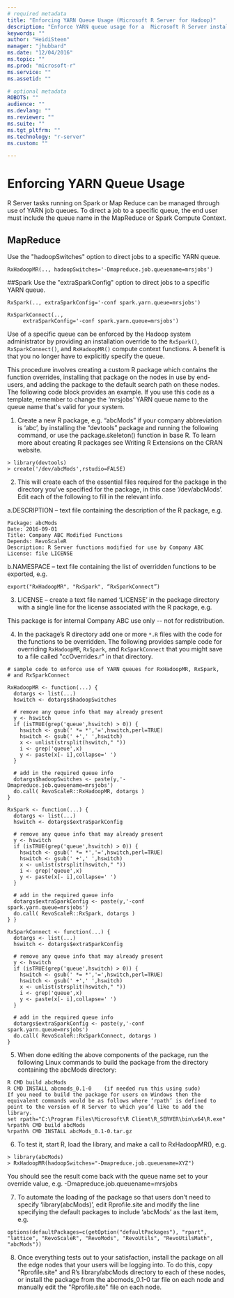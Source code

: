 ```yaml
---
# required metadata
title: "Enforcing YARN Queue Usage (Microsoft R Server for Hadoop)"
description: "Enforce YARN queue usage for a  Microsoft R Server installation on a Hadoop cluster."
keywords: ""
author: "HeidiSteen"
manager: "jhubbard"
ms.date: "12/04/2016"
ms.topic: ""
ms.prod: "microsoft-r"
ms.service: ""
ms.assetid: ""

# optional metadata
ROBOTS: ""
audience: ""
ms.devlang: ""
ms.reviewer: ""
ms.suite: ""
ms.tgt_pltfrm: ""
ms.technology: "r-server"
ms.custom: ""

---
```

# Enforcing YARN Queue Usage 

R Server tasks running on Spark or Map Reduce can be managed through use of YARN job queues.  To direct a job to a specific queue, the end user must include the queue name in the MapReduce or Spark Compute Context.

## MapReduce
Use the "hadoopSwitches" option to direct jobs to a specific YARN queue.
````
RxHadoopMR(.., hadoopSwitches='-Dmapreduce.job.queuename=mrsjobs')
````
##Spark
Use the "extraSparkConfig" option to direct jobs to a specific YARN queue.
````
RxSpark(.., extraSparkConfig='-conf spark.yarn.queue=mrsjobs')

RxSparkConnect(..,
     extraSparkConfig='-conf spark.yarn.queue=mrsjobs')
````
Use of a specific queue can be enforced by the Hadoop system administrator by providing an installation override to the `RxSpark()`, `RxSparkConnect()`, and `RxHadoopMR()` compute context functions. A benefit is that you no longer have to explicitly specify the queue.  

This procedure involves creating a custom R package which contains the function overrides, installing that package on the nodes in use by end-users, and adding the package to the default search path on these nodes. The following code block provides an example. If you use this code as a template, remember to change the ‘mrsjobs’ YARN queue name to the queue name that's valid for your system.

1. Create a new R package, e.g. “abcMods” if your company abbreviation is ‘abc’, by installing the “devtools” package and running the following command, or use the package.skeleton() function in base R.  To learn more about creating R packages see Writing R Extensions on the CRAN website.

  ~~~~
  > library(devtools)
  > create('/dev/abcMods',rstudio=FALSE)
   ~~~~

2. This will create each of the essential files required for the package in the directory you’ve specified for the package, in this case ‘/dev/abcMods’.  Edit each of the following to fill in the relevant info.

a.DESCRIPTION – text file containing the description of the R package, e.g.
  ~~~~
  Package: abcMods
  Date: 2016-09-01
  Title: Company ABC Modified Functions
  Depends: RevoScaleR
  Description: R Server functions modified for use by Company ABC
  License: file LICENSE
  ~~~~

b.NAMESPACE – text file containing the list of overridden functions to be exported, e.g.
  ~~~~
  export("RxHadoopMR", "RxSpark", “RxSparkConnect”)
  ~~~~

3. LICENSE – create a text file named ‘LICENSE’ in the package directory with a single line for the license associated with the R package, e.g.

This package is for internal Company ABC use only -- not for redistribution.

4. In the package’s R directory add one or more `*.R` files with the code for the functions to be overridden. The following provides sample code for overriding `RxHadoopMR`, `RxSpark`, and `RxSparkConnect` that you might save to a file called "ccOverrides.r" in that directory.

  ~~~~
# sample code to enforce use of YARN queues for RxHadoopMR, RxSpark,
# and RxSparkConnect

RxHadoopMR <- function(...) {
    dotargs <- list(...)
    hswitch <- dotargs$hadoopSwitches

    # remove any queue info that may already present
    y <- hswitch
    if (isTRUE(grep('queue',hswitch) > 0)) {
      hswitch <- gsub(' *= *','=',hswitch,perl=TRUE)
      hswitch <- gsub(' +',' ',hswitch)
      x <- unlist(strsplit(hswitch," "))
      i <- grep('queue',x)
      y <- paste(x[- i],collapse=' ')
    } 	

    # add in the required queue info
    dotargs$hadoopSwitches <- paste(y,'-Dmapreduce.job.queuename=mrsjobs')
    do.call( RevoScaleR::RxHadoopMR, dotargs )
}

RxSpark <- function(...) {
    dotargs <- list(...)
    hswitch <- dotargs$extraSparkConfig

    # remove any queue info that may already present
    y <- hswitch
    if (isTRUE(grep('queue',hswitch) > 0)) {
      hswitch <- gsub(' *= *','=',hswitch,perl=TRUE)
      hswitch <- gsub(' +',' ',hswitch)
      x <- unlist(strsplit(hswitch," "))
      i <- grep('queue',x)
      y <- paste(x[- i],collapse=' ')
    }

    # add in the required queue info
    dotargs$extraSparkConfig <- paste(y,'-conf spark.yarn.queue=mrsjobs')
    do.call( RevoScaleR::RxSpark, dotargs )
} }

RxSparkConnect <- function(...) {
    dotargs <- list(...)
    hswitch <- dotargs$extraSparkConfig

    # remove any queue info that may already present
    y <- hswitch
    if (isTRUE(grep('queue',hswitch) > 0)) {
      hswitch <- gsub(' *= *','=',hswitch,perl=TRUE)
      hswitch <- gsub(' +',' ',hswitch)
      x <- unlist(strsplit(hswitch," "))
      i <- grep('queue',x)
      y <- paste(x[- i],collapse=' ')
    }

    # add in the required queue info
    dotargs$extraSparkConfig <- paste(y,'-conf spark.yarn.queue=mrsjobs')
    do.call( RevoScaleR::RxSparkConnect, dotargs )
}
  ~~~~

5. When done editing the above components of the package, run the following Linux commands to build the package from the directory containing the abcMods directory:

  ~~~~
R CMD build abcMods
R CMD INSTALL abcmods_0.1-0    (if needed run this using sudo)
If you need to build the package for users on Windows then the equivalent commands would be as follows where ‘rpath’ is defined to point to the version of R Server to which you’d like to add the library.  
set rpath="C:\Program Files\Microsoft\R Client\R_SERVER\bin\x64\R.exe"
%rpath% CMD build abcMods
%rpath% CMD INSTALL abcMods_0.1-0.tar.gz
  ~~~~

6. To test it, start R, load the library, and make a call to RxHadoopMR(), e.g.
  ~~~~
> library(abcMods)
> RxHadoopMR(hadoopSwitches="-Dmapreduce.job.queuename=XYZ")
  ~~~~
You should see the result come back with the queue name set to your override value, e.g. -Dmapreduce.job.queuename=mrsjobs

7. To automate the loading of the package so that users don’t need to specify ‘library(abcMods)’, edit Rprofile.site and modify the line specifying the default packages to include ‘abcMods’ as the last item, e.g.
  ~~~~
options(defaultPackages=c(getOption("defaultPackages"), "rpart", "lattice", "RevoScaleR", "RevoMods", "RevoUtils", "RevoUtilsMath", "abcMods"))
  ~~~~

8. Once everything tests out to your satisfaction, install the package on all the edge nodes that your users will be logging into.  To do this, copy "Rprofile.site" and R’s library/abcMods directory to each of these nodes, or install the package from the abcmods_0.1-0 tar file on each node and manually edit the "Rprofile.site" file on each node.    
